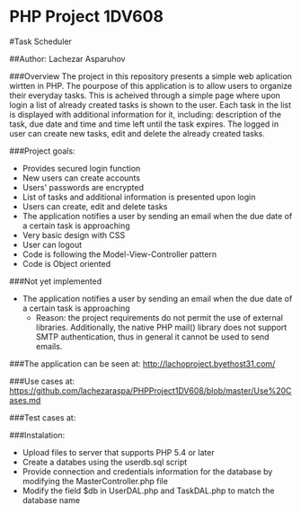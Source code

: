 # PHP Project 1DV608
#Task Scheduler 

##Author: Lachezar Asparuhov

###Overview
  The project in this repository presents a simple web aplication wirtten in PHP. The pourpose of this application is to allow users to organize their everyday tasks. This is acheived through a simple page where upon login a list of already created tasks is shown to the user. Each task in the list is displayed with additional information for it, including: description of the task, due date and time and time left until the task expires. The logged in user can create new tasks, edit and delete the already created tasks.
  
###Project goals:
  * Provides secured login function 
  * New users can create accounts
  * Users' passwords are encrypted 
  * List of tasks and additional information is presented upon login
  * Users can create, edit and delete tasks
  * The application notifies a user by sending an email when the due date of a certain task is approaching
  * Very basic design with CSS
  * User can logout
  * Code is following the Model-View-Controller pattern
  * Code is Object oriented 

###Not yet implemented 
  * The application notifies a user by sending an email when the due date of a certain task is approaching
    * Reason: the project requirements do not permit the use of external libraries. Additionally, the native PHP mail() library     does not support SMTP authentication, thus in general it cannot be used to send emails.
    

###The application can be seen at: http://lachoproject.byethost31.com/

###Use cases at: https://github.com/lachezaraspa/PHPProject1DV608/blob/master/Use%20Cases.md

###Test cases at: 

###Instalation:  
  * Upload files to server that supports PHP 5.4 or later
  * Create a databes using the userdb.sql script
  * Provide connection and credentials information for the database by modifying the MasterController.php file
  * Modify the field $db in UserDAL.php and TaskDAL.php to match the database name
  
